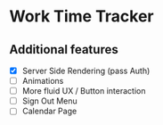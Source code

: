# Work Time Tracker

## Additional features

- [x] Server Side Rendering (pass Auth)
- [ ] Animations
- [ ] More fluid UX / Button interaction
- [ ] Sign Out Menu
- [ ] Calendar Page
